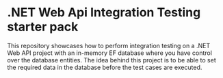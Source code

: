 # .NET Web Api Integration Testing starter pack
This repository showcases how to perform integration testing on a .NET Web API project with an in-memory EF database where you have control over the database entities. The idea behind this project is to be able to set the required data in the database before the test cases are executed.